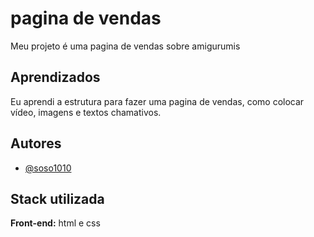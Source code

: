 
# pagina de vendas

Meu projeto é uma pagina de vendas sobre amigurumis

## Aprendizados

Eu aprendi a estrutura para fazer uma pagina de vendas, como colocar vídeo, imagens e textos chamativos.
## Autores

- [@soso1010](https://github.com/Soso1010)


## Stack utilizada

**Front-end:** html e css




